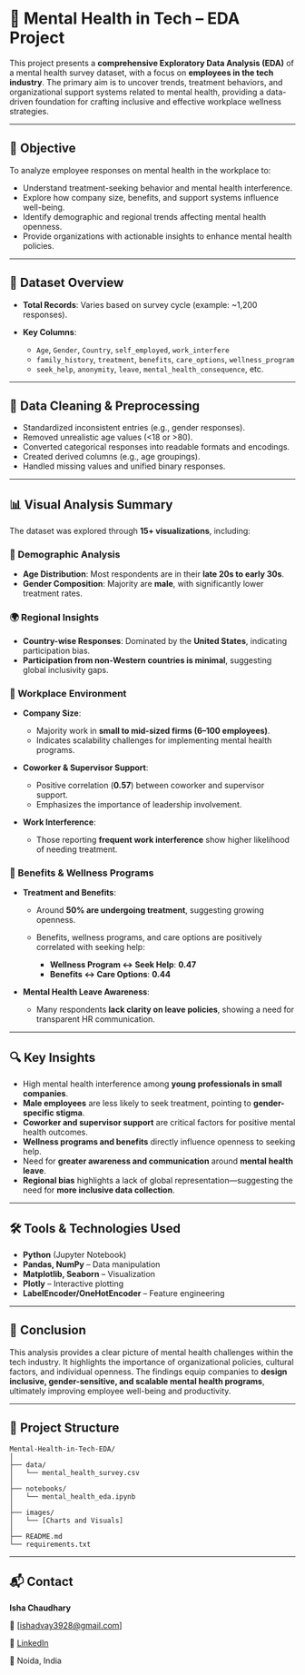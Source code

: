 # 🧠 Mental Health in Tech – EDA Project

This project presents a **comprehensive Exploratory Data Analysis (EDA)** of a mental health survey dataset, with a focus on **employees in the tech industry**. The primary aim is to uncover trends, treatment behaviors, and organizational support systems related to mental health, providing a data-driven foundation for crafting inclusive and effective workplace wellness strategies.

---

## 📌 Objective

To analyze employee responses on mental health in the workplace to:

* Understand treatment-seeking behavior and mental health interference.
* Explore how company size, benefits, and support systems influence well-being.
* Identify demographic and regional trends affecting mental health openness.
* Provide organizations with actionable insights to enhance mental health policies.

---

## 🧾 Dataset Overview

* **Total Records**: Varies based on survey cycle (example: \~1,200 responses).
* **Key Columns**:

  * `Age`, `Gender`, `Country`, `self_employed`, `work_interfere`
  * `family_history`, `treatment`, `benefits`, `care_options`, `wellness_program`
  * `seek_help`, `anonymity`, `leave`, `mental_health_consequence`, etc.

---

## 🧹 Data Cleaning & Preprocessing

* Standardized inconsistent entries (e.g., gender responses).
* Removed unrealistic age values (<18 or >80).
* Converted categorical responses into readable formats and encodings.
* Created derived columns (e.g., age groupings).
* Handled missing values and unified binary responses.

---

## 📊 Visual Analysis Summary

The dataset was explored through **15+ visualizations**, including:

### 🎂 Demographic Analysis

* **Age Distribution**: Most respondents are in their **late 20s to early 30s**.
* **Gender Composition**: Majority are **male**, with significantly lower treatment rates.

### 🌍 Regional Insights

* **Country-wise Responses**: Dominated by the **United States**, indicating participation bias.
* **Participation from non-Western countries is minimal**, suggesting global inclusivity gaps.

### 💼 Workplace Environment

* **Company Size**:

  * Majority work in **small to mid-sized firms (6–100 employees)**.
  * Indicates scalability challenges for implementing mental health programs.

* **Coworker & Supervisor Support**:

  * Positive correlation (**0.57**) between coworker and supervisor support.
  * Emphasizes the importance of leadership involvement.

* **Work Interference**:

  * Those reporting **frequent work interference** show higher likelihood of needing treatment.

### 🧾 Benefits & Wellness Programs

* **Treatment and Benefits**:

  * Around **50% are undergoing treatment**, suggesting growing openness.
  * Benefits, wellness programs, and care options are positively correlated with seeking help:

    * **Wellness Program ↔ Seek Help**: **0.47**
    * **Benefits ↔ Care Options**: **0.44**

* **Mental Health Leave Awareness**:

  * Many respondents **lack clarity on leave policies**, showing a need for transparent HR communication.

---

## 🔍 Key Insights

* High mental health interference among **young professionals in small companies**.
* **Male employees** are less likely to seek treatment, pointing to **gender-specific stigma**.
* **Coworker and supervisor support** are critical factors for positive mental health outcomes.
* **Wellness programs and benefits** directly influence openness to seeking help.
* Need for **greater awareness and communication** around **mental health leave**.
* **Regional bias** highlights a lack of global representation—suggesting the need for **more inclusive data collection**.

---

## 🛠️ Tools & Technologies Used

* **Python** (Jupyter Notebook)
* **Pandas, NumPy** – Data manipulation
* **Matplotlib, Seaborn** – Visualization
* **Plotly** – Interactive plotting
* **LabelEncoder/OneHotEncoder** – Feature engineering

---

## 📌 Conclusion

This analysis provides a clear picture of mental health challenges within the tech industry. It highlights the importance of organizational policies, cultural factors, and individual openness. The findings equip companies to **design inclusive, gender-sensitive, and scalable mental health programs**, ultimately improving employee well-being and productivity.

---

## 📁 Project Structure

```
Mental-Health-in-Tech-EDA/
│
├── data/
│   └── mental_health_survey.csv
│
├── notebooks/
│   └── mental_health_eda.ipynb
│
├── images/
│   └── [Charts and Visuals]
│
├── README.md
└── requirements.txt
```

---

## 📬 Contact

**Isha Chaudhary**

📧 [ishadvay3928@gmail.com]

🔗 [LinkedIn](https://www.linkedin.com/in/ishachaudhary18/)

📍 Noida, India



